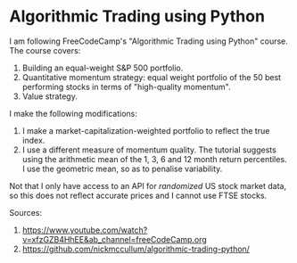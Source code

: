 # Algorithmic Trading using Python

I am following FreeCodeCamp's "Algorithmic Trading using Python" course. The course covers:
1) Building an equal-weight S&P 500 portfolio.
2) Quantitative momentum strategy: equal weight portfolio of the 50 best performing stocks in terms of "high-quality momentum".
3) Value strategy.

I make the following modifications:
1) I make a market-capitalization-weighted portfolio to reflect the true index.
2) I use a different measure of momentum quality. The tutorial suggests using the arithmetic mean of the 1, 3, 6 and 12 month return percentiles. I use the geometric mean, so as to penalise variability.

Not that I only have access to an API for *randomized* US stock market data, so this does not reflect accurate prices and I cannot use FTSE stocks.

Sources:
1) https://www.youtube.com/watch?v=xfzGZB4HhEE&ab_channel=freeCodeCamp.org
2) https://github.com/nickmccullum/algorithmic-trading-python/